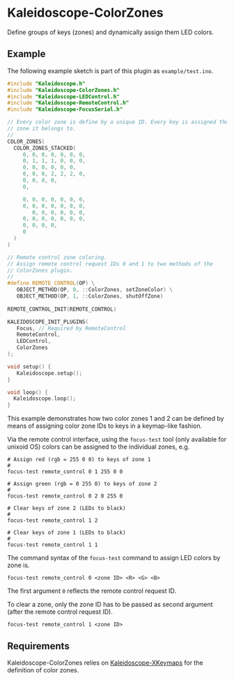 # Kaleidoscope-ColorZones

Define groups of keys (zones) and dynamically assign them LED colors.

## Example

The following example sketch is part of this plugin as `example/test.ino`.

```cpp
#include "Kaleidoscope.h"
#include "Kaleidoscope-ColorZones.h"
#include "Kaleidoscope-LEDControl.h"
#include "Kaleidoscope-RemoteControl.h"
#include "Kaleidoscope-FocusSerial.h"

// Every color zone is define by a unique ID. Every key is assigned the 
// zone it belongs to.
//
COLOR_ZONES(
  COLOR_ZONES_STACKED(
     0, 0, 0, 0, 0, 0, 0,
     0, 1, 1, 1, 0, 0, 0,
     0, 0, 0, 0, 0, 0,
     0, 0, 0, 2, 2, 2, 0,
     0, 0, 0, 0,
     0,

     0, 0, 0, 0, 0, 0, 0,
     0, 0, 0, 0, 0, 0, 0,
        0, 0, 0, 0, 0, 0,
     0, 0, 0, 0, 0, 0, 0,
     0, 0, 0, 0,
     0 
  ) 
)

// Remote control zone coloring.
// Assign remote control request IDs 0 and 1 to two methods of the
// ColorZones plugin.
//
#define REMOTE_CONTROL(OP) \
   OBJECT_METHOD(OP, 0, ::ColorZones, setZoneColor) \
   OBJECT_METHOD(OP, 1, ::ColorZones, shutOffZone)
   
REMOTE_CONTROL_INIT(REMOTE_CONTROL) 

KALEIDOSCOPE_INIT_PLUGINS(
   Focus, // Required by RemoteControl
   RemoteControl,
   LEDControl,
   ColorZones
);

void setup() {  
   Kaleidoscope.setup();
}

void loop() {
  Kaleidoscope.loop();
}
```

This example demonstrates how two color zones 1 and 2 can be defined by means
of assigning color zone IDs to keys in a keymap-like fashion.

Via the remote control interface, using the `focus-test` tool (only available for unixoid OS) colors can be assigned to the individual 
zones, e.g.

```
# Assign red (rgb = 255 0 0) to keys of zone 1
#
focus-test remote_control 0 1 255 0 0

# Assign green (rgb = 0 255 0) to keys of zone 2
#
focus-test remote_control 0 2 0 255 0 

# Clear keys of zone 2 (LEDs to black)
#
focus-test remote_control 1 2 

# Clear keys of zone 1 (LEDs to black)
#
focus-test remote_control 1 1
```

The command syntax of the `focus-test` command to assign LED colors by zone is.

```
focus-test remote_control 0 <zone ID> <R> <G> <B>
```
The first argument `0` reflects the remote control request ID.

To clear a zone, only the zone ID has to be passed as second argument (after the remote control request ID).

```
focus-test remote_control 1 <zone ID>
```

## Requirements

Kaleidoscope-ColorZones relies on [Kaleidoscope-XKeymaps](https://github.com/CapeLeidokos/Kaleidoscope-XKeymaps.git) for the definition of color zones.
